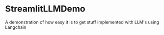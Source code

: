 # StreamlitLLMDemo
A demonstration of how easy it is to get stuff implemented with LLM's using Langchain
